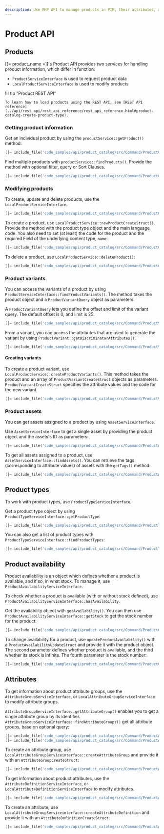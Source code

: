 ```yaml
---
description: Use PHP API to manage products in PIM, their attributes, availability and prices.
---
```


# Product API

## Products

[[= product_name =]]'s Product API provides two services for handling product information, which differ in function:

- `ProductServiceInterface` is used to request product data
- `LocalProductServiceInterface` is used to modify products

!!! tip "Product REST API"

    To learn how to load products using the REST API, see [REST API reference](../api/rest_api/rest_api_reference/rest_api_reference.html#product-catalog-create-product-type).

### Getting product information

Get an individual product by using the `productService::getProduct()` method:

``` php
[[= include_file('code_samples/api/product_catalog/src/Command/ProductCommand.php', 68, 71) =]]
```

Find multiple products with `productService::findProducts()`.
Provide the method with optional filter, query or Sort Clauses.

``` php
[[= include_file('code_samples/api/product_catalog/src/Command/ProductCommand.php', 72, 82) =]]
```

### Modifying products

To create, update and delete products, use the `LocalProductServiceInterface`.

``` php
[[= include_file('code_samples/api/product_catalog/src/Command/ProductCommand.php', 93, 97) =]]
```

To create a product, use `LocalProductService::newProductCreateStruct()`.
Provide the method with the product type object and the main language code.
You also need to set (at least) the code for the product and the required Field of the underlying content type, `name`:

``` php
[[= include_file('code_samples/api/product_catalog/src/Command/ProductCommand.php', 83, 90) =]]
```

To delete a product, use `LocalProductService::deleteProduct()`:

``` php
[[= include_file('code_samples/api/product_catalog/src/Command/ProductCommand.php', 120, 121) =]]
```

### Product variants

You can access the variants of a product by using `ProductServiceInterface::findProductVariants()`.
The method takes the product object and a `ProductVariantQuery` object as parameters.

A `ProductVariantQuery` lets you define the offset and limit of the variant query.
The default offset is 0, and limit is 25.

``` php
[[= include_file('code_samples/api/product_catalog/src/Command/ProductVariantCommand.php', 57, 60) =]]
```

From a variant, you can access the attributes that are used to generate the variant
by using `ProductVariant::getDiscriminatorAttributes()`.

``` php
[[= include_file('code_samples/api/product_catalog/src/Command/ProductVariantCommand.php', 61, 68) =]]
```

#### Creating variants

To create a product variant, use `LocalProductService::createProductVariants()`.
This method takes the product and an array of `ProductVariantCreateStruct` objects as parameters.
`ProductVariantCreateStruct` specifies the attribute values and the code for the new variant.

``` php
[[= include_file('code_samples/api/product_catalog/src/Command/ProductVariantCommand.php', 70, 76) =]]
```

### Product assets

You can get assets assigned to a product by using `AssetServiceInterface`.

Use `AssetServiceInterface` to get a single asset by providing the product object and the assets's ID as parameters:

``` php
[[= include_file('code_samples/api/product_catalog/src/Command/ProductAssetCommand.php', 54, 56) =]]
```

To get all assets assigned to a product, use `AssetServiceInterface::findAssets()`.
You can retrieve the tags (corresponding to attribute values) of assets with the `getTags()` method:

``` php
[[= include_file('code_samples/api/product_catalog/src/Command/ProductAssetCommand.php', 57, 66) =]]
```

## Product types

To work with product types, use `ProductTypeServiceInterface`.

Get a product type object by using `ProductTypeServiceInterface::getProductType`:

``` php
[[= include_file('code_samples/api/product_catalog/src/Command/ProductTypeCommand.php', 43, 44) =]]
```

You can also get a list of product types with `ProductTypeServiceInterface::findProductTypes`:

``` php
[[= include_file('code_samples/api/product_catalog/src/Command/ProductTypeCommand.php', 47, 52) =]]
```

## Product availability

Product availability is an object which defines whether a product is available, and if so, in what stock.
To manage it, use `ProductAvailabilityServiceInterface`.

To check whether a product is available (with or without stock defined), use `ProductAvailabilityServiceInterface::hasAvailability`.

Get the availability object with `getAvailability()`.
You can then use `ProductAvailabilityServiceInterface::getStock` to get the stock number for the product:

```php
[[= include_file('code_samples/api/product_catalog/src/Command/ProductCommand.php', 104, 109) =]]        }
```

To change availability for a product, use `updateProductAvailability()` with a `ProductAvailabilityUpdateStruct`
and provide it with the product object. The second parameter defines whether product is available,
and the third whether its stock is infinite. The fourth parameter is the stock number:

``` php
[[= include_file('code_samples/api/product_catalog/src/Command/ProductCommand.php', 112, 115) =]]
```

## Attributes

To get information about product attribute groups, use the `AttributeGroupServiceInterface`,
or `LocalAttributeGroupServiceInterface` to modify attribute groups.

`AttributeGroupServiceInterface::getAttributeGroup()` enables you to get a single attribute group by its identifier.
`AttributeGroupServiceInterface::findAttributeGroups()` get all attribute groups, base on optional query:

``` php
[[= include_file('code_samples/api/product_catalog/src/Command/ProductAttributeCommand.php', 71, 72) =]]
[[= include_file('code_samples/api/product_catalog/src/Command/ProductAttributeCommand.php', 92, 97) =]]
```

To create an attribute group, use `LocalAttributeGroupServiceinterface::createAttributeGroup`
and provide it with an `AttributeGroupCreateStruct`:

``` php
[[= include_file('code_samples/api/product_catalog/src/Command/ProductAttributeCommand.php', 66, 70) =]]
```

To get information about product attributes, use the `AttributeDefinitionServiceInterface`,
or `LocalAttributeDefinitionServiceInterface` to modify attributes.

``` php
[[= include_file('code_samples/api/product_catalog/src/Command/ProductAttributeCommand.php', 78, 80) =]]
```

To create an attribute, use `LocalAttributeGroupServiceinterface::createAttributeDefinition`
and provide it with an `AttributeDefinitionCreateStruct`:

``` php
[[= include_file('code_samples/api/product_catalog/src/Command/ProductAttributeCommand.php', 83, 89) =]]
```
